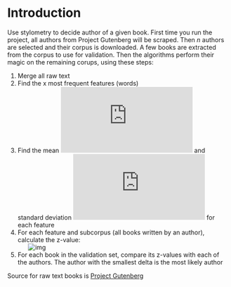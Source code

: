 # Introduction

Use stylometry to decide author of a given book.
First time you run the project, all authors from Project Gutenberg will be scraped. Then _n_ authors are selected and their corpus is downloaded. A few books are extracted from the corpus to use for validation. Then the algorithms perform their magic on the remaining corups, using these steps:

1. Merge all raw text
2. Find the x most frequent features (words)
3. Find the mean ![img](http://latex.codecogs.com/svg.latex?%5Cmu) and standard deviation ![img](http://latex.codecogs.com/svg.latex?%5Csigma) for each feature
4. For each feature and subcorpus (all books written by an author), calculate the z-value:  
   &nbsp;&nbsp;&nbsp;&nbsp;&nbsp;&nbsp;![img](http://latex.codecogs.com/svg.latex?Z_{i}%3D\frac{C_{i}-\mu_{i}}{\sigma_{i}})
5. For each book in the validation set, compare its z-values with each of the authors. The author with the smallest delta is the most likely author

Source for raw text books is [Project Gutenberg](https://www.gutenberg.org/)
